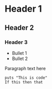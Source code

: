 # Header 1
## Header 2
### Header 3
* Bullet 1
* Bullet 2

Paragraph text here


```.Net
puts "This is code"
If this then that
```
